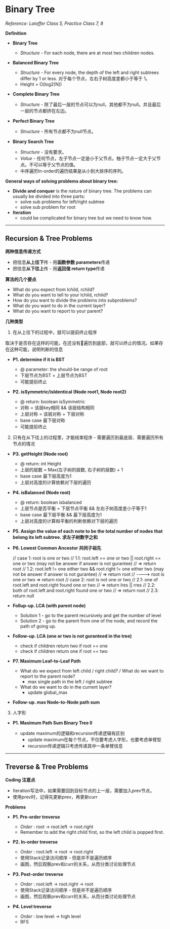 <extoc></extoc>

# Binary Tree

_Reference: Laioffer Class 5, Practice Class 7, 8_

__Definition__

- **Binary Tree**
    - _Structure_ - For each node, there are at most two children nodes.

- **Balanced Binary Tree**
    - _Structure_ - For every node, the depth of the left and right subtrees differ by 1 or less. 对于每个节点，左右子树高度差都小于等于 1。
    - Height = O(log2(N))

- **Complete Binary Tree**
    - _Structure_ - 除了最后一层的节点可以为null，其他都不为null。并且最后一层的节点都挤在左边。

- **Perfect Binary Tree**
    - _Structure_ - 所有节点都不为null节点。

- **Binary Search Tree**
    - _Structure_ - 没有要求。
    - _Value_ - 任何节点，左子节点一定是小于父节点。柚子节点一定大于父节点。不可以等于父节点的值。
    - 中序遍历In-order的遍历结果是从小到大排序的序列。

__General ways of solving problems about binary tree:__

- __Divide and conquer__ is the nature of binary tree. The problems can usually be divided into three parts:
    - solve sub problems for left/right subtree
    - solve sub problem for root
- __Iteration__
    - could be complicated for binary tree but we need to know how.

-----
## Recursion & Tree Problems

__两种信息传递方式__

- 把信息**从上往下**传 - 用**函数参数 parameters**传递
- 把信息**从下往上**传 - 用**返回值 return type**传递

__算法的几个要点__

- What do you expect from lchild, rchild?
- What do you want to tell to your lchild, rchild?
- How do you want to divide the problems into subproblems?
- What do you want to do in the current layer?
- What do you want to report to your parent?

__几种类型__

1. 在从上往下的过程中，就可以提前终止程序

取决于是否存在这样的可能，在还没有遍历到底部，就可以终止的情况。如果存在这种可能，说明判断的信息
    
- __P1. determine if it is BST__
    - @ parameter: the should-be range of root
    - 下层节点为BST = 上层节点为BST
    - 可能提前终止
    
- __P2. isSymmetric/isIdentical (Node root1, Node root2)__
    - @ return: boolean isSymmetric
    - 对称 = 该层key相同 && 该层结构相同
    - 上层对称 = 该层对称 + 下层对称
    - base case 最下层对称
    - 可能提前终止

2. 只有在从下往上的过程里，才能结束程序 - 需要遍历到最底层、需要遍历所有节点的情况

- __P3. getHeight (Node root)__
    - @ return: int Height
    - 上层的层数 = Max(左子树的层数, 右子树的层数) + 1
    - base case 最下层高度为1
    - 上层对高度的计算依赖对下层的遍历
    
- __P4. isBalanced (Node root)__
    - @ return: boolean isbalanced
    - 上层节点是否平衡 = 下层节点平衡 && 左右子树高度差小于等于1
    - base case 最下层平衡 && 最下层高度为1
    - 上层对高度的计算和平衡的判断依赖对下层的遍历

- __P5. Assign the value of each note to be the total number of nodes that belong its left subtree. 求左子树数字之和__

- __P6. Lowest Common Ancestor 共同子祖先__

    // case 1: root is one or two
    //      1.1: root.left == one or two || root.right == one or two (may not be answer if answer is not gurantee)
    //            =>  return root
    //      1.2: root.left != one either two && root.right != one either two (may not be answer if answer is not gurantee)
    //            =>  return root
    // ----> root is one or two  =>  return root
    // case 2: root is not one or two
    //      2.1: one of root.left and root.right found one or two
    //            =>  return lres || rres
    //      2.2: both of root.left and root.right found one or two
    //            =>  return root
    //      2.3: return null

- __Follup-up. LCA (with parent node)__

    - Solution 1 - go to the parent recursively and get the number of level
    - Solution 2 - go to the parent from one of the node, and record the path of going up.

- __Follow-up. LCA (one or two is not guranteed in the tree)__

    - check if children return two if root == one 
    - check if children return one if root == two

- __P7. Maximum Leaf-to-Leaf Path__

    - What do we expect from left child / right child? / What do we want to report to the parent node?
        - max single path in the left / right subtree
    - What do we want to do in the current layer?
        - update global_max
    
- __Follow-up. max Node-to-Node path sum__

3. 人字形

- __P1. Maximum Path Sum Binary Tree II__

    - update maximum的逻辑和recursion传递逻辑有区别
        - update maximum在每个节点，不仅要考虑人字形，也要考虑单臂型
        - recursion传递逻辑只考虑传递其中一条单臂信息

-----
## Treverse & Tree Problems

__Coding 注意点__

- Iteration写法中，如果需要回到目标节点的上一层，需要加入prev节点。
- 使用prev时，记得先更新prev，再更新curr

__Problems__

- __P1. Pre-order treverse__
    - *Order* : root -> root.left -> root.right
    - Remember to add the right child first, so the left child is popped first.

- __P2. In-order treverse__
    - *Order* : root.left -> root -> root.right
    - 使用Stack记录访问顺序 - 但是并不是遍历顺序
    - 画图，然后观察prev和curr的关系，从而分类讨论处理节点

- __P3. Post-order treverse__
    - *Order* : root.left -> root.right -> root
    - 使用Stack记录访问顺序 - 但是并不是遍历顺序
    - 画图，然后观察prev和curr的关系，从而分类讨论处理节点

- __P4. Level treverse__
    - *Order* : low level -> high level
    - BFS